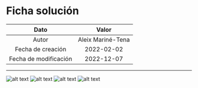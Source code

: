 # Ficha solución

| Dato | Valor | 
| :-------------------: | :---------------------: |
| Autor | Aleix Mariné-Tena |
| Fecha de creación | 2022-02-02 |
| Fecha de modificación | 2022-12-07 |

---

![alt text](https://raw.githubusercontent.com/AleixMT/Problemas-Computadores/master/Soluciones/37/.fotos_enunciado_37/37-1.png)
![alt text](https://raw.githubusercontent.com/AleixMT/Problemas-Computadores/master/Soluciones/37/.fotos_enunciado_37/37-2.png)
![alt text](https://raw.githubusercontent.com/AleixMT/Problemas-Computadores/master/Soluciones/37/.fotos_enunciado_37/37-3.png)
![alt text](https://raw.githubusercontent.com/AleixMT/Problemas-Computadores/master/Soluciones/37/.fotos_enunciado_37/37-4.png)




